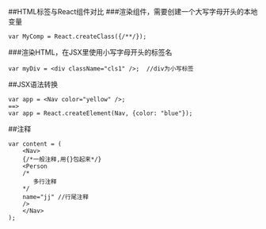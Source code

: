 ##HTML标签与React组件对比
###渲染组件，需要创建一个大写字母开头的本地变量
    
    var MyComp = React.createClass({/**/});

###渲染HTML，在JSX里使用小写字母开头的标签名

    var myDiv = <div className="cls1" />;  //div为小写标签


##JSX语法转换
    
    var app = <Nav color="yellow" />;
    ==>
    var app = React.createElement(Nav, {color: "blue"});


##注释
    
    var content = (
        <Nav>
        {/*一般注释,用{}包起来*/}
        <Person 
        /*
           多行注释 
        */
        name="jj" //行尾注释
        />
        </Nav>
    );
